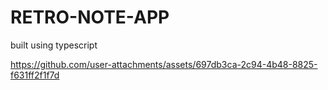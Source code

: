 # RETRO-NOTE-APP
built using typescript<br>

https://github.com/user-attachments/assets/697db3ca-2c94-4b48-8825-f631ff2f1f7d

